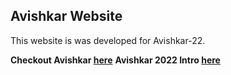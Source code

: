 ## Avishkar Website
This website is was developed for Avishkar-22.

**Checkout Avishkar [here](https://www.facebook.com/mnnit.avishkar/)**
**Avishkar 2022 Intro [here](https://fb.watch/jO83JWm89A/)**


